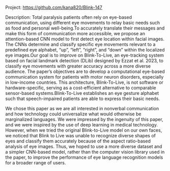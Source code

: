 Project: https://github.com/kana820/Blink-147 

Description: Total paralysis patients often rely on eye-based communication, using different eye movements 
to relay basic needs such as food and personal well-being.To accurately translate their messages and make 
this form of communication more accessible, we propose an attention-based CNN model to first detect eye 
location within facial images. The CNNs determine and classify specific eye movements relevant to a 
predefined eye alphabet, “up”, “left”, “right”, and “down” within the localized eye images.Our goal is to 
improve on Blink-To-Live, an eye-tracking system based on facial landmark detection (DLib) designed by Ezzat et al. 
2023, to classify eye movements with greater accuracy across a more diverse audience. The paper’s objectives 
are to develop a computational eye-based communication system for patients with motor neuron disorders, 
especially in low-income countries. This architecture, Blink-To-Live, is not software or hardware-specific, 
serving as a cost-efficient alternative to comparable sensor-based systems.Blink-To-Live establishes an 
eye gesture alphabet such that speech-impaired patients are able to express their basic needs.

We chose this paper as we are all interested in nonverbal communication and how technology could universalize 
what would otherwise be marginalized languages. We were impressed by the ingenuity of this paper, and we were 
inspired by the use of deep learning in medical technology. However, when we tried the original Blink-to-Live model 
on our own faces, we noticed that Blink to Live was unable to recognize diverse shapes of eyes and classify them 
accurately because of the aspect ratio-based analysis of eye images. Thus, we hoped to use a more diverse dataset and 
a simpler CNN-based model, rather than the computer vision library used in the paper, to improve the performance 
of eye language recognition models for a broader range of users.  
